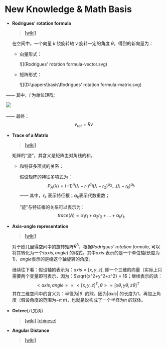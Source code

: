# New Knowledge & Math Basis

- **Rodrigues' rotation formula**

  > [[wiki]](https://en.wikipedia.org/wiki/Rodrigues%27_rotation_formula)

  在空间中，一个向量 $k$ 绕旋转轴 v 旋转一定的角度 $\theta$，得到的新向量为：

  - 向量形式：
    
    ![](Rodrigues' rotation formula-vector.svg)
  
  - 矩阵形式：
  
    ![](D:\papers\basis\Rodrigues' rotation formula-matrix.svg)

​			—— 其中，$I$ 为单位矩阵;

​			![](D:\papers\basis\Rodrigues-K.svg)

​		—— 最终：
$$
v_{rot} = R v
$$

- **Trace of a Matrix**

  > [[wiki]](https://zh.wikipedia.org/wiki/%E8%B7%A1)

  矩阵的“迹”，其含义是矩阵主对角线的和。

  - 和特征多项式的关系：

    假设矩阵的特征多项式为：
    $$
    P_{A}(\lambda) = (-1)^{n}(\lambda - r_{1})^{\alpha_1}(\lambda-r_2)^{\alpha_2}...(\lambda-r_{k})^{\alpha_k}
    $$
    —— 其中，$r_k$ 表示特征根；$\alpha_k$表示代数重数；

    “迹”与特征根的关系可以表示为：
    $$
    trace(A) = \alpha_1r_1 + \alpha_2r_2+...+\alpha_kr_k
    $$

- **Axis–angle representation**

  > [[wiki]](https://en.wikipedia.org/wiki/Axis%E2%80%93angle_representation)

  对于欧几里得空间中的旋转矩阵$R^3$，根据*Rodrigues' rotation formula*, 可以将其转化为一个$(axis, angle)$ 的格式。其中$axis$ 表示的是一个单位轴(长度为1)，$angle$表示的是绕这个轴旋转的角度。

  继续往下看：假设轴的表示为：$axis = [x, y, z]$, 即一个三维的向量（实际上只需要两个变量即可表示，因为：$\sqrt{x^2+y^2+z^2} = 1$；继续表示的话：
  $$
  <axis,angle> = <[x,y,z]^T, \theta>=[x\theta, y\theta, z\theta]^T
  $$
  其在三维空间中的含义为：半径为$|\theta|$ 的球。因为$|axis|$ 的长度为1，再加上角度（假设角度的范围为$-\pi~\pi$)，也就是说构成了一个半径为$\pi$ 的球体。

- **Octree**(八叉树)

  > [[wiki]](https://en.wikipedia.org/wiki/Octree)  [[chinese]](https://zh.wikipedia.org/wiki/%E5%85%AB%E5%8F%89%E6%A0%91)

- **Angular Distance**

  > [[wiki]](https://en.wikipedia.org/wiki/Angular_distance)

  